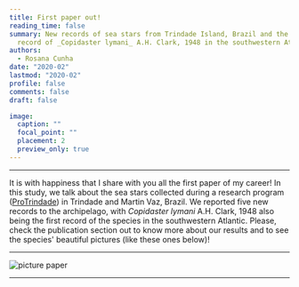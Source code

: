 ```yaml
---
title: First paper out!
reading_time: false
summary: New records of sea stars from Trindade Island, Brazil and the first
  record of _Copidaster lymani_ A.H. Clark, 1948 in the southwestern Atlantic.
authors:
  - Rosana Cunha
date: "2020-02"
lastmod: "2020-02"
profile: false
comments: false
draft: false

image:
  caption: ""
  focal_point: ""
  placement: 2
  preview_only: true
---
```


---

It is with happiness that I share with you all the first paper of my career! In this study, we talk about the sea stars collected during a research program ([ProTrindade](https://www.marinha.mil.br/secirm/sites/www.marinha.mil.br.secirm/files/publicacoes/protrindade/protrindade-10anos.pdf)) in Trindade and Martin Vaz, Brazil. We reported five new records to the archipelago, with _Copidaster lymani_ A.H. Clark, 1948 also being the first record of the species in the southwestern Atlantic. Please, check the publication section out to know more about our results and to see the species' beautiful pictures (like these ones below)! 

---
![picture paper](https://raw.githubusercontent.com/rosanafcunha/rosanafcunha/master/static/media/trindade.png "Paper 2020")

---

